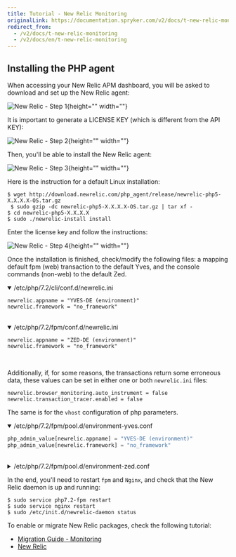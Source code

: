 ```yaml
---
title: Tutorial - New Relic Monitoring
originalLink: https://documentation.spryker.com/v2/docs/t-new-relic-monitoring
redirect_from:
  - /v2/docs/t-new-relic-monitoring
  - /v2/docs/en/t-new-relic-monitoring
---
```


## Installing the PHP agent
When accessing your New Relic APM dashboard, you will be asked to download and set up the New Relic agent:

![New Relic - Step 1](https://spryker.s3.eu-central-1.amazonaws.com/docs/Tutorials/Advanced/Tutorial+New+Relic+Monitoring/newrelic-step1.png){height="" width=""}

It is important to generate a LICENSE KEY (which is different from the API KEY):

![New Relic - Step 2](https://spryker.s3.eu-central-1.amazonaws.com/docs/Tutorials/Advanced/Tutorial+New+Relic+Monitoring/newrelic-step2.png){height="" width=""}

Then, you'll be able to install the New Relic agent:

![New Relic - Step 3](https://spryker.s3.eu-central-1.amazonaws.com/docs/Tutorials/Advanced/Tutorial+New+Relic+Monitoring/newrelic-step3.png){height="" width=""}

Here is the instruction for a default Linux installation:

```
$ wget http://download.newrelic.com/php_agent/release/newrelic-php5-X.X.X.X-OS.tar.gz
 $ sudo gzip -dc newrelic-php5-X.X.X.X-OS.tar.gz | tar xf -
$ cd newrelic-php5-X.X.X.X
$ sudo ./newrelic-install install
```
Enter the license key  and follow the instructions:

![New Relic - Step 4](https://spryker.s3.eu-central-1.amazonaws.com/docs/Tutorials/Advanced/Tutorial+New+Relic+Monitoring/newrelic-step4.png){height="" width=""}

Once the installation is finished,  check/modify the following files: a mapping default fpm (web) transaction to the default Yves, and the console commands (non-web) to the default Zed.

<details open>
<summary>/etc/php/7.2/cli/conf.d/newrelic.ini</summary>
    
```
newrelic.appname = "YVES-DE (environment)"
newrelic.framework = "no_framework"
```
    
</br>
</details>

<details open>
<summary>/etc/php/7.2/fpm/conf.d/newrelic.ini</summary>
    
```
newrelic.appname = "ZED-DE (environment)"
newrelic.framework = "no_framework"
```
 
</br>
</details>

Additionally, if, for some reasons, the transactions return some erroneous data, these values can be set in either one or both `newrelic.ini` files:

```
newrelic.browser_monitoring.auto_instrument = false
newrelic.transaction_tracer.enabled = false
```

The same is for the `vhost` configuration of php parameters.

<details open>
<summary>/etc/php/7.2/fpm/pool.d/environment-yves.conf</summary>
    
```php
php_admin_value[newrelic.appname] = "YVES-DE (environment)"
php_admin_value[newrelic.framework] = "no_framework"
```
    
</br>
</details>

<details>
<summary>/etc/php/7.2/fpm/pool.d/environment-zed.conf</summary>
    
```php
php_admin_value[newrelic.appname] = "ZED-DE (environment)"
php_admin_value[newrelic.framework] = "no_framework"
```
    
</br>
</details>

In the end, you'll need to restart `fpm` and `Nginx`, and check that the New Relic daemon is up and running:

```
$ sudo service php7.2-fpm restart
$ sudo service nginx restart
$ sudo /etc/init.d/newrelic-daemon status
```

To enable or migrate New Relic packages, check the following tutorial:

* [Migration Guide - Monitoring](/docs/scos/dev/migration-and-integration/201903.0/module-migration-guides/migration-guide-monitoring.html)
* [New Relic](/docs/scos/dev/technology-partners/201903.0/operational-tools-monitoring-legal-etc./new-relic.html)

<!-- Last review date: Jun 20, 2019 -by Fabrizio Ciacchi, Yuliia Boiko-->
